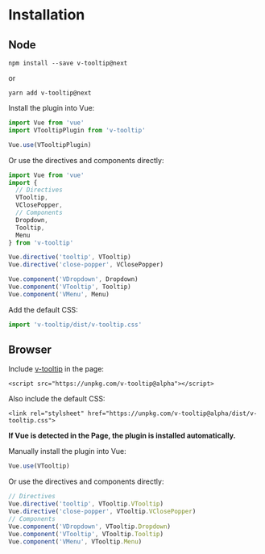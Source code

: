 # Installation

## Node

```
npm install --save v-tooltip@next
```

or

```
yarn add v-tooltip@next
```

Install the plugin into Vue:

```javascript
import Vue from 'vue'
import VTooltipPlugin from 'v-tooltip'

Vue.use(VTooltipPlugin)
```

Or use the directives and components directly:

```javascript
import Vue from 'vue'
import {
  // Directives
  VTooltip,
  VClosePopper,
  // Components
  Dropdown,
  Tooltip,
  Menu
} from 'v-tooltip'

Vue.directive('tooltip', VTooltip)
Vue.directive('close-popper', VClosePopper)

Vue.component('VDropdown', Dropdown)
Vue.component('VTooltip', Tooltip)
Vue.component('VMenu', Menu)
```

Add the default CSS:

```js
import 'v-tooltip/dist/v-tooltip.css'
```

## Browser

Include [v-tooltip](/dist/v-tooltip.min.js) in the page:

```vue
<script src="https://unpkg.com/v-tooltip@alpha"></script>
```

Also include the default CSS:

```vue
<link rel="stylsheet" href="https://unpkg.com/v-tooltip@alpha/dist/v-tooltip.css">
```

**If Vue is detected in the Page, the plugin is installed automatically.**

Manually install the plugin into Vue:

```javascript
Vue.use(VTooltip)
```

Or use the directives and components directly:

```javascript
// Directives
Vue.directive('tooltip', VTooltip.VTooltip)
Vue.directive('close-popper', VTooltip.VClosePopper)
// Components
Vue.component('VDropdown', VTooltip.Dropdown)
Vue.component('VTooltip', VTooltip.Tooltip)
Vue.component('VMenu', VTooltip.Menu)
```
